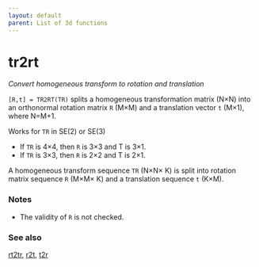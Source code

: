 ```yaml
---
layout: default
parent: List of 3d functions
---
```

# tr2rt
_Convert homogeneous transform to rotation and translation_


```[R,t] = TR2RT(TR)``` splits a homogeneous transformation matrix (N&times;N) into an
orthonormal rotation matrix `R` (M&times;M) and a translation vector `t` (M&times;1), where
N=M+1.


Works for `TR` in SE(2) or SE(3)
* If `TR` is 4&times;4, then `R` is 3&times;3 and T is 3&times;1.
* If `TR` is 3&times;3, then `R` is 2&times;2 and T is 2&times;1.



A homogeneous transform sequence `TR` (N&times;N&times; K) is split into rotation matrix
sequence `R` (M&times;M&times; K) and a translation sequence `t` (K&times;M).
### Notes
* The validity of `R` is not checked.

### See also

[rt2tr](rt2tr.md), [r2t](r2t.md), [t2r](t2r.md)
